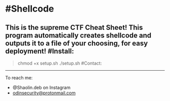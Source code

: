 #Shellcode
======================
This is the supreme CTF Cheat Sheet! This program 
automatically creates shellcode and outputs it to a file 
of your choosing, for easy deployment!
#Install:
----------------------
> chmod +x setup.sh
> ./setup.sh
#Contact:
----------------------
To reach me:
- @Shaolin.deb on Instagram
- odinsecurity@protonmail.com

